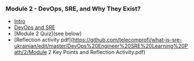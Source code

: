 
### Module 2 - DevOps, SRE, and Why They Exist?
* [Intro](https://www.youtube.com/watch?v=C6ssSRXeaQU&t=1s)
* [DevOps and SRE](https://www.youtube.com/watch?v=RkVfKAxhZOs)
* [Module 2 Quiz](see below)
* [Reflection activity pdf](https://github.com/telecomprofi/what-is-sre-ukrainian/edit/master/DevOps%20Engineer%20SRE%20Learning%20Path/2/Module 2 Key Points and Reflection Activity.pdf)



